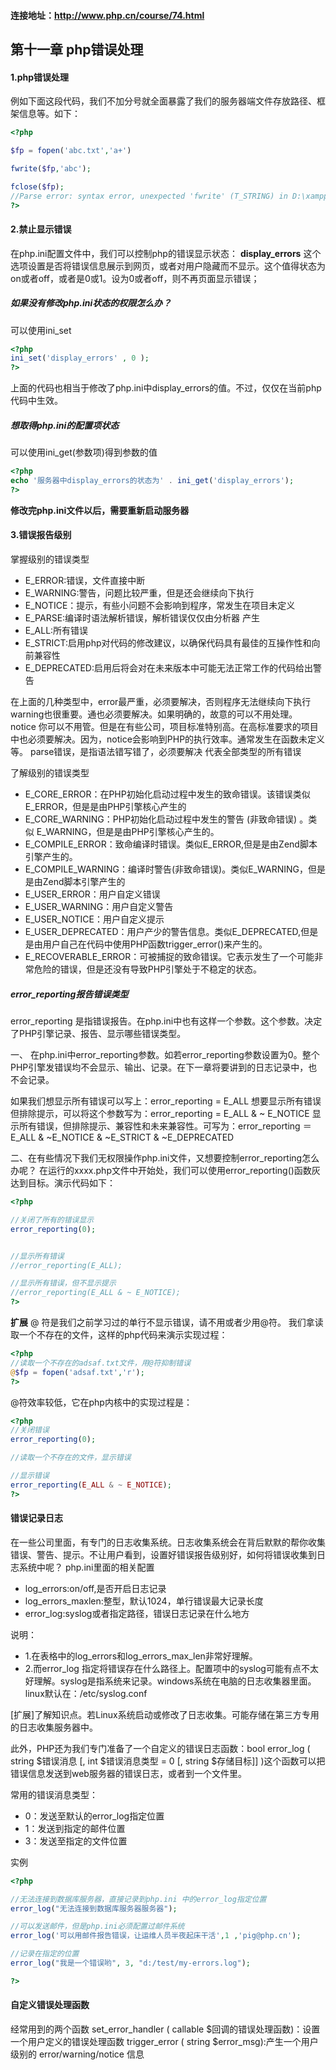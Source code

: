 #### 连接地址：http://www.php.cn/course/74.html

第十一章 php错误处理
---
#### 1.php错误处理
例如下面这段代码，我们不加分号就全面暴露了我们的服务器端文件存放路径、框架信息等。如下：
```php
<?php

$fp = fopen('abc.txt','a+')

fwrite($fp,'abc');

fclose($fp);
//Parse error: syntax error, unexpected 'fwrite' (T_STRING) in D:\xampp\htdocs\phpStudy\upload.php on line 5
?>
```

#### 2.禁止显示错误
在php.ini配置文件中，我们可以控制php的错误显示状态：
**display_errors**
这个选项设置是否将错误信息展示到网页，或者对用户隐藏而不显示。这个值得状态为on或者off，或者是0或1。设为0或者off，则不再页面显示错误；

##### 如果没有修改php.ini状态的权限怎么办？
可以使用ini_set
```php
<?php
ini_set('display_errors' , 0 );
?>
```
上面的代码也相当于修改了php.ini中display_errors的值。不过，仅仅在当前php代码中生效。

##### 想取得php.ini的配置项状态
可以使用ini_get(参数项)得到参数的值
```php
<?php
echo '服务器中display_errors的状态为' . ini_get('display_errors');
?>
```
**修改完php.ini文件以后，需要重新启动服务器**


#### 3.错误报告级别

掌握级别的错误类型
- E_ERROR:错误，文件直接中断
- E_WARNING:警告，问题比较严重，但是还会继续向下执行
- E_NOTICE：提示，有些小问题不会影响到程序，常发生在项目未定义
- E_PARSE:编译时语法解析错误，解析错误仅仅由分析器 产生
- E_ALL:所有错误
- E_STRICT:启用php对代码的修改建议，以确保代码具有最佳的互操作性和向前兼容性
- E_DEPRECATED:启用后将会对在未来版本中可能无法正常工作的代码给出警告

在上面的几种类型中，error最严重，必须要解决，否则程序无法继续向下执行
warning也很重要。通也必须要解决。如果明确的，故意的可以不用处理。
notice 你可以不用管。但是在有些公司，项目标准特别高。在高标准要求的项目中也必须要解决。因为，notice会影响到PHP的执行效率。通常发生在函数未定义等。
parse错误，是指语法错写错了，必须要解决
代表全部类型的所有错误



了解级别的错误类型
- E_CORE_ERROR：在PHP初始化启动过程中发生的致命错误。该错误类似E_ERROR，但是是由PHP引擎核心产生的
- E_CORE_WARNING：PHP初始化启动过程中发生的警告 (非致命错误) 。类似 E_WARNING，但是是由PHP引擎核心产生的。
- E_COMPILE_ERROR：致命编译时错误。类似E_ERROR,但是是由Zend脚本引擎产生的。
- E_COMPILE_WARNING：编译时警告(非致命错误)。类似E_WARNING，但是是由Zend脚本引擎产生的
- E_USER_ERROR：用户自定义错误
- E_USER_WARNING：用户自定义警告
- E_USER_NOTICE：用户自定义提示
- E_USER_DEPRECATED：用户产少的警告信息。类似E_DEPRECATED,但是是由用户自己在代码中使用PHP函数trigger_error()来产生的。
- E_RECOVERABLE_ERROR：可被捕捉的致命错误。它表示发生了一个可能非常危险的错误，但是还没有导致PHP引擎处于不稳定的状态。


##### error_reporting报告错误类型
error_reporting 是指错误报告。在php.ini中也有这样一个参数。这个参数。决定了PHP引擎记录、报告、显示哪些错误类型。

一、 在php.ini中error_reporting参数。如若error_reporting参数设置为0。整个PHP引擎发错误均不会显示、输出、记录。在下一章将要讲到的日志记录中，也不会记录。

如果我们想显示所有错误可以写上：error_reporting = E_ALL
想要显示所有错误但排除提示，可以将这个参数写为：error_reporting = E_ALL & ~ E_NOTICE
显示所有错误，但排除提示、兼容性和未来兼容性。可写为：error_reporting ＝ E_ALL & ~E_NOTICE & ~E_STRICT & ~E_DEPRECATED



二、在有些情况下我们无权限操作php.ini文件，又想要控制error_reporting怎么办呢？
在运行的xxxx.php文件中开始处，我们可以使用error_reporting()函数灰达到目标。演示代码如下：
```php
<?php

//关闭了所有的错误显示
error_reporting(0);


//显示所有错误
//error_reporting(E_ALL);

//显示所有错误，但不显示提示
//error_reporting(E_ALL & ~ E_NOTICE);
?>
```

**扩展**
@ 符是我们之前学习过的单行不显示错误，请不用或者少用@符。
我们拿读取一个不存在的文件，这样的php代码来演示实现过程：
```php
<?php
//读取一个不存在的adsaf.txt文件，用@符抑制错误
@$fp = fopen('adsaf.txt','r');
?>
```


@符效率较低，它在php内核中的实现过程是：
```php
<?php
//关闭错误
error_reporting(0);

//读取一个不存在的文件，显示错误

//显示错误
error_reporting(E_ALL & ~ E_NOTICE);
?>
```


#### 错误记录日志
在一些公司里面，有专门的日志收集系统。日志收集系统会在背后默默的帮你收集错误、警告、提示。不让用户看到，设置好错误报告级别好，如何将错误收集到日志系统中呢？
php.ini里面的相关配置

- log_errors:on/off,是否开启日志记录
- log_errors_maxlen:整型，默认1024，单行错误最大记录长度
- error_log:syslog或者指定路径，错误日志记录在什么地方


说明：
- 1.在表格中的log_errors和log_errors_max_len非常好理解。
- 2.而error_log 指定将错误存在什么路径上。配置项中的syslog可能有点不太好理解。syslog是指系统来记录。windows系统在电脑的日志收集器里面。linux默认在：/etc/syslog.conf


[扩展]了解知识点。若Linux系统启动或修改了日志收集。可能存储在第三方专用的日志收集服务器中。


此外，PHP还为我们专门准备了一个自定义的错误日志函数：bool error_log ( string $错误消息 [, int $错误消息类型 = 0 [, string $存储目标]] )这个函数可以把错误信息发送到web服务器的错误日志，或者到一个文件里。



常用的错误消息类型：

- 0：发送至默认的error_log指定位置
- 1：发送到指定的邮件位置
- 3：发送至指定的文件位置

实例
```php
<?php

//无法连接到数据库服务器，直接记录到php.ini 中的error_log指定位置
error_log("无法连接到数据库服务器服务器");

//可以发送邮件，但是php.ini必须配置过邮件系统
error_log('可以用邮件报告错误，让运维人员半夜起床干活',1 ,'pig@php.cn');

//记录在指定的位置
error_log("我是一个错误哟", 3, "d:/test/my-errors.log");

?>
```


#### 自定义错误处理函数

经常用到的两个函数
set_error_handler ( callable $回调的错误处理函数)：设置一个用户定义的错误处理函数
trigger_error ( string $error_msg):产生一个用户级别的 error/warning/notice 信息